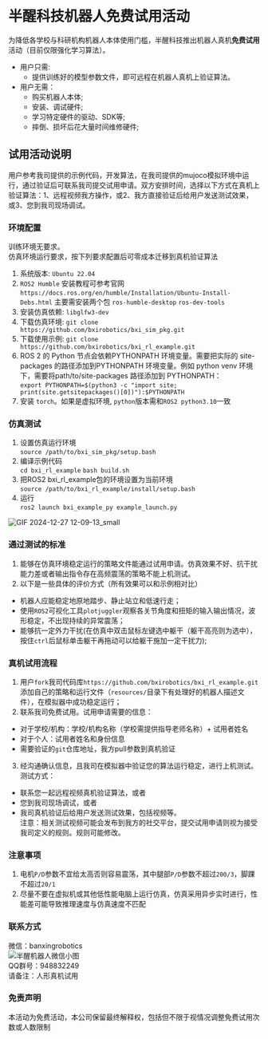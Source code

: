 # 半醒科技机器人免费试用活动

为降低各学校与科研机构机器人本体使用门槛，半醒科技推出机器人真机**免费试用**活动（目前仅限强化学习算法）。   
- 用户只需:    
    * 提供训练好的模型参数文件，即可远程在机器人真机上验证算法。    
- 用户无需：    
    * 购买机器人本体;
    * 安装、调试硬件;
    * 学习特定硬件的驱动、SDK等;
    * 摔倒、损坏后花大量时间维修硬件;    

## 试用活动说明
用户参考我司提供的示例代码，开发算法，在我司提供的mujoco模拟环境中运行，通过验证后可联系我司提交试用申请。双方安排时间，选择以下方式在真机上验证算法：1、远程视频我方操作，或2、我方直接验证后给用户发送测试效果，或3、您到我司现场调试。

### 环境配置
训练环境无要求。    
仿真环境运行要求，按下列要求配置后可零成本迁移到真机验证算法
1. 系统版本: `Ubuntu 22.04`
2. `ROS2 Humble` 安装教程可参考官网`https://docs.ros.org/en/humble/Installation/Ubuntu-Install-Debs.html` 主要需安装两个包 `ros-humble-desktop` `ros-dev-tools`
3. 安装仿真依赖: `libglfw3-dev`
4. 下载仿真环境: `git clone https://github.com/bxirobotics/bxi_sim_pkg.git`
5. 下载使用示例: `git clone https://github.com/bxirobotics/bxi_rl_example.git`
6. ROS 2 的 Python 节点会依赖PYTHONPATH 环境变量。需要把实际的 site-packages 的路径添加到PYTHONPATH 环境变量。例如 python venv 环境下，需要将path/to/site-packages 路径添加到 PYTHONPATH：    
`export PYTHONPATH=$(python3 -c "import site; print(site.getsitepackages()[0])"):$PYTHONPATH`     
7. 安装 `torch`。如果是虚拟环境, `python`版本需和`ROS2 python3.10`一致

### 仿真测试
1. 设置仿真运行环境     
`source /path/to/bxi_sim_pkg/setup.bash` 
2. 编译示例代码     
`cd bxi_rl_example` `bash build.sh`
3. 把ROS2 bxi_rl_example包的环境设置为当前环境     
`source /path/to/bxi_rl_example/install/setup.bash`
4. 运行     
`ros2 launch bxi_example_py example_launch.py`     

![GIF 2024-12-27 12-09-13_small](https://github.com/user-attachments/assets/54f09647-62da-41bb-90ed-a8a570b87c6a)

### 通过测试的标准
1. 能够在仿真环境稳定运行的策略文件能通过试用申请。仿真效果不好、抗干扰能力差或者输出指令存在高频震荡的策略不能上机测试。
2. 以下是一些具体的评价方式（所有效果可以和示例相对比）
* 机器人应能稳定地原地踏步、静止站立和低速行走；
* 使用`ROS2`可视化工具`plotjuggler`观察各关节角度和扭矩的输入输出情况，波形稳定，不出现持续的异常震荡；
* 能够抗一定外力干扰(在仿真中双击鼠标左键选中躯干（躯干高亮则为选中），按住`ctrl`后鼠标单击躯干再拖动可以给躯干施加一定干扰力);

### 真机试用流程
1. 用户`fork`我司代码库`https://github.com/bxirobotics/bxi_rl_example.git`添加自己的策略和运行文件（`resources/`目录下有处理好的机器人描述文件），在模拟器中成功稳定运行；
2. 联系我司免费试用。试用申请需要的信息：    
* 对于学校/机构：学校/机构名称（学校需提供指导老师名称）+ 试用者姓名    
* 对于个人：试用者姓名和身份信息    
* 需要验证的`git`仓库地址，我方pull参数到真机验证
3. 经沟通确认信息，且我司在模拟器中验证您的算法运行稳定，进行上机测试。测试方式：        
* 联系您一起远程视频真机验证算法，或者
* 您到我司现场调试，或者    
* 我司真机验证后给用户发送测试效果，包括视频等。    
注意：相关测试视频可能会发布到我方的社交平台，提交试用申请则视为接受我司定义的规则。规则可能修改。

### 注意事项
1. 电机`P/D`参数不宜给太高否则容易震荡，其中腿部`P/D`参数不超过`200/3`，脚踝不超过`20/1`
2. 尽量不要在虚拟机或其他低性能电脑上运行仿真，仿真采用异步实时进行，性能差可能导致推理速度与仿真速度不匹配

### 联系方式
微信：banxingrobotics    
![半醒机器人微信小图](https://github.com/user-attachments/assets/781308fb-c7d7-42b3-b858-536594ebb074)    
QQ群号：948832249    
请备注：人形真机试用    

### 免责声明
本活动为免费活动，本公司保留最终解释权，包括但不限于视情况调整免费试用次数或人数限制
